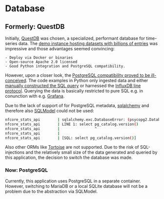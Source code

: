 # Database

## Formerly: QuestDB

Initially, [QuestDB](https://questdb.io) was chosen, a specialized, performant database for time-series data. The [demo instance hosting datasets with billions of entries](https://demo.questdb.io) was impressive and those advantages seemed convincing:

    - Deploy via Docker or binaries
    - Open-source Apache 2.0 licensed
    - Good Python integration and PostgreSQL compatibility.

However, upon a closer look, the [PostgreSQL compatibility proved to be ill-conceived](https://github.com/questdb/questdb/issues/1450). The code examples in Python only ingested data and either [manually constructed the SQL query](https://github.com/questdb/questdb-slack-grafana-alerts/blob/main/python/mock_stock_data_example.py) or harnessed the [InfluxDB line protocol](https://github.com/questdb/demo-data/blob/master/demo_questdb.py). Querying the data is basically restricted to pure SQL e.g. in conunction with e.g. [Grafana](https://grafana.com).

Due to the lack of support of for PostgreSQL metadata, [sqlalchemy](https://www.sqlalchemy.org/) and therefore also [SQLModel](https://sqlmodel.tiangolo.com) could not be used:

```bash
nfcore_stats_api        | sqlalchemy.exc.DatabaseError: (psycopg2.DatabaseError) unknown function name: pg_catalog.version()
nfcore_stats_api        | LINE 1: select pg_catalog.version()
nfcore_stats_api        |                ^
nfcore_stats_api        |
nfcore_stats_api        | [SQL: select pg_catalog.version()]
```

Also other ORMs like [Tortoise](https://tortoise.github.io) are not supported. Due to the risk of SQL-injections and the relatively small size of the data generated and queried by this application, the decision to switch the database was made.

### Now: PostgreSQL

Currently, this application uses PostgreSQL in a separate container. However, switching to MariaDB or a local SQLite database will not be a problem due to the abstraction via SQLModel.
